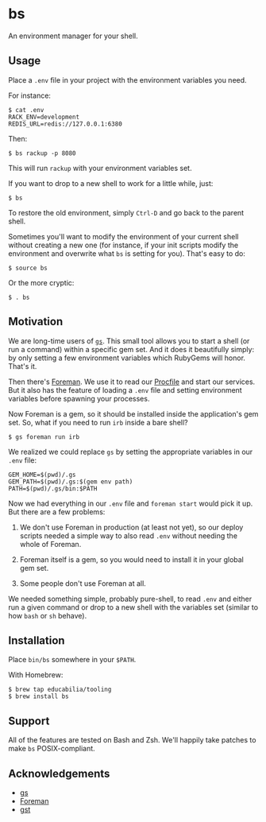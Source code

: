 bs
==

An environment manager for your shell.

Usage
-----

Place a `.env` file in your project with the environment variables you need.

For instance:

    $ cat .env
    RACK_ENV=development
    REDIS_URL=redis://127.0.0.1:6380

Then:

    $ bs rackup -p 8080

This will run `rackup` with your environment variables set.

If you want to drop to a new shell to work for a little while, just:

    $ bs

To restore the old environment, simply `Ctrl-D` and go back to the parent
shell.

Sometimes you'll want to modify the environment of your current shell without
creating a new one (for instance, if your init scripts modify the environment
and overwrite what `bs` is setting for you). That's easy to do:

    $ source bs

Or the more cryptic:

    $ . bs

Motivation
----------

We are long-time users of [`gs`][gs]. This small tool allows you to start a
shell (or run a command) within a specific gem set. And it does it beautifully
simply: by only setting a few environment variables which RubyGems will
honor. That's it.

Then there's [Foreman]. We use it to read our [Procfile] and start our
services.  But it also has the feature of loading a `.env` file and setting
environment variables before spawning your processes.

Now Foreman is a gem, so it should be installed inside the application's gem
set.  So, what if you need to run `irb` inside a bare shell?

    $ gs foreman run irb

We realized we could replace `gs` by setting the appropriate variables in our
`.env` file:

    GEM_HOME=$(pwd)/.gs
    GEM_PATH=$(pwd)/.gs:$(gem env path)
    PATH=$(pwd)/.gs/bin:$PATH

Now we had everything in our `.env` file and `foreman start` would pick it
up. But there are a few problems:

1. We don't use Foreman in production (at least not yet), so our deploy scripts
needed a simple way to also read `.env` without needing the whole of Foreman.

2. Foreman itself is a gem, so you would need to install it in your global gem
set.

3. Some people don't use Foreman at all.

We needed something simple, probably pure-shell, to read `.env` and either run
a given command or drop to a new shell with the variables set (similar to how
`bash` or `sh` behave).

Installation
------------

Place `bin/bs` somewhere in your `$PATH`.

With Homebrew:

    $ brew tap educabilia/tooling
    $ brew install bs

Support
-------

All of the features are tested on Bash and Zsh. We'll happily take patches
to make `bs` POSIX-compliant.

Acknowledgements
----------------

* [gs]
* [Foreman]
* [gst]


[gs]: https://github.com/soveran/gs
[Foreman]: http://ddollar.github.io/foreman
[Procfile]: http://ddollar.github.io/foreman/#PROCFILE
[gst]: https://github.com/tonchis/gst
